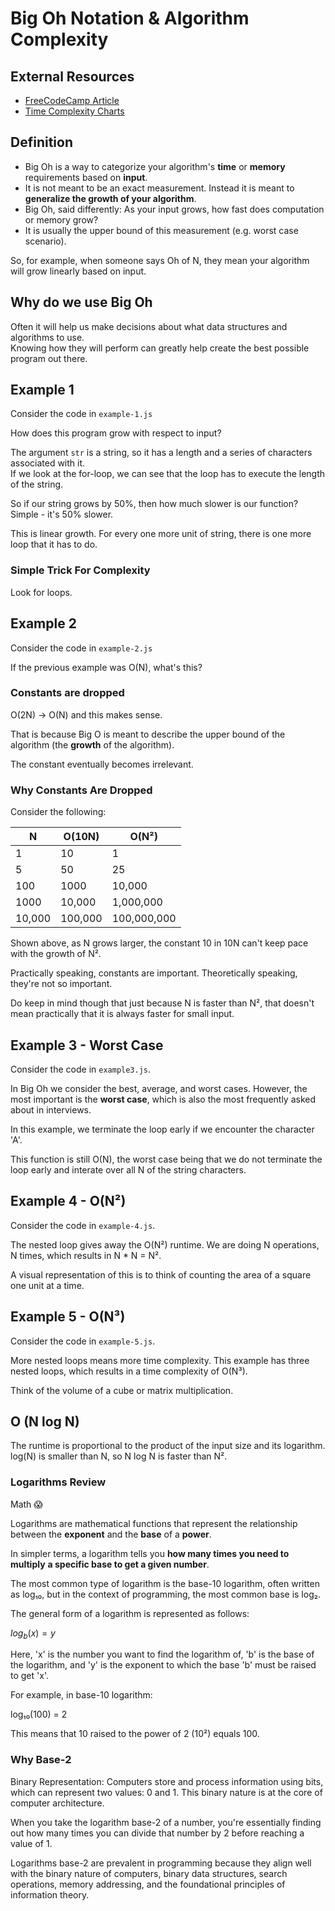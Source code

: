 # Big Oh Notation & Algorithm Complexity

## External Resources

- [FreeCodeCamp Article](https://www.freecodecamp.org/news/big-o-cheat-sheet-time-complexity-chart/)
- [Time Complexity Charts](https://www.hackerearth.com/practice/notes/big-o-cheatsheet-series-data-structures-and-algorithms-with-thier-complexities-1/)

## Definition

- Big Oh is a way to categorize your algorithm's **time** or **memory**
  requirements based on **input**.
- It is not meant to be an exact measurement. Instead it is meant to
  **generalize the growth of your algorithm**.
- Big Oh, said differently: As your input grows, how fast does computation or
  memory grow?
- It is usually the upper bound of this measurement (e.g. worst case scenario).

So, for example, when someone says Oh of N, they mean your algorithm will grow
linearly based on input.

## Why do we use Big Oh

Often it will help us make decisions about what data structures and algorithms
to use.\
Knowing how they will perform can greatly help create the best possible program
out there.

## Example 1

Consider the code in `example-1.js`

How does this program grow with respect to input?

The argument `str` is a string, so it has a length and a series of characters
associated with it.\
If we look at the for-loop, we can see that the loop has to
execute the length of the string.

So if our string grows by 50%, then how much slower is our function?\
Simple - it's 50% slower.

This is linear growth. For every one more unit of string, there is one more loop
that it has to do.

### Simple Trick For Complexity

Look for loops.

## Example 2

Consider the code in `example-2.js`

If the previous example was O(N), what's this?

### Constants are dropped

O(2N) -> O(N) and this makes sense.

That is because Big O is meant to describe the upper bound of the algorithm (the
**growth** of the algorithm).

The constant eventually becomes irrelevant.

### Why Constants Are Dropped

Consider the following:

| N      | O(10N)  | O(N²)       |
| ------ | ------- | ----------- |
| 1      | 10      | 1           |
| 5      | 50      | 25          |
| 100    | 1000    | 10,000      |
| 1000   | 10,000  | 1,000,000   |
| 10,000 | 100,000 | 100,000,000 |

Shown above, as N grows larger, the constant 10 in 10N can't keep pace with the
growth of N².

Practically speaking, constants are important. Theoretically speaking, they're
not so important.

Do keep in mind though that just because N is faster than N², that doesn't
mean practically that it is always faster for small input.

## Example 3 - Worst Case

Consider the code in `example3.js`.

In Big Oh we consider the best, average, and worst cases. However, the most
important is the **worst case**, which is also the most frequently asked about
in interviews.

In this example, we terminate the loop early if we encounter the character 'A'.

This function is still O(N), the worst case being that we do not terminate the
loop early and interate over all N of the string characters.

## Example 4 - O(N²)

Consider the code in `example-4.js`.

The nested loop gives away the O(N²) runtime. We are doing N operations, N
times, which results in N \* N = N².

A visual representation of this is to think of counting the area of a square one
unit at a time.

## Example 5 - O(N³)

Consider the code in `example-5.js`.

More nested loops means more time complexity. This example has three nested
loops, which results in a time complexity of O(N³).

Think of the volume of a cube or matrix multiplication.

## O (N log N)

The runtime is proportional to the product of the input size and its logarithm.
log(N) is smaller than N, so N log N is faster than N².

### Logarithms Review

Math 😱

Logarithms are mathematical functions that represent the relationship between
the **exponent** and the **base** of a **power**.

In simpler terms, a logarithm tells you **how many times you need to multiply**
**a specific base to get a given number**.

The most common type of logarithm is the base-10 logarithm, often written as
log₁₀, but in the context of programming, the most common base is log₂.

The general form of a logarithm is represented as follows:

$log_b(x) = y$

Here, 'x' is the number you want to find the logarithm of, 'b' is the base of
the logarithm, and 'y' is the exponent to which the base 'b' must be raised to
get 'x'.

For example, in base-10 logarithm:

log₁₀(100) = 2

This means that 10 raised to the power of 2 (10²) equals 100.

### Why Base-2

Binary Representation: Computers store and process information using bits, which
can represent two values: 0 and 1. This binary nature is at the core of computer
architecture.

When you take the logarithm base-2 of a number, you're essentially finding out
how many times you can divide that number by 2 before reaching a value of 1.

Logarithms base-2 are prevalent in programming because they align well with the
binary nature of computers, binary data structures, search operations, memory
addressing, and the foundational principles of information theory.
